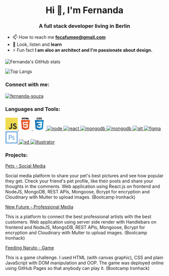 <h1 align="center">Hi 👋, I'm Fernanda</h1>
<h3 align="center">A full stack developer living in Berlin</h3>

- 📫 How to reach me **fecafumee@gmail.com**
- 🌱 Look, listen and **learn**
- ⚡ Fun fact **I am also an architect and I'm passionate about design.**


![Fernanda's GitHub stats](https://github-readme-stats.vercel.app/api?username=fercfmsouza&show_icons=true)

![Top Langs](https://github-readme-stats.vercel.app/api/top-langs/?username=fercfmsouza&layout=compact)

<h3 align="left">Connect with me:</h3>
<p align="left">
<a href="https://www.linkedin.com/in/fernanda-souza-928989239/" target="blank"><img align="center" src="https://raw.githubusercontent.com/rahuldkjain/github-profile-readme-generator/master/src/images/icons/Social/linked-in-alt.svg" alt="fernanda-souza" height="30" width="40" /></a>
</p>

<h3 align="left">Languages and Tools:</h3>
<p align="left">
  <a href="https://developer.mozilla.org/en-US/docs/Web/JavaScript" target="_blank" rel="noreferrer"> <img src="https://raw.githubusercontent.com/devicons/devicon/master/icons/javascript/javascript-original.svg" alt="javascript" width="40" height="40"/> </a>
  <a href="https://www.w3.org/html/" target="_blank" rel="noreferrer"> <img src="https://raw.githubusercontent.com/devicons/devicon/master/icons/html5/html5-original-wordmark.svg" alt="html5" width="40" height="40"/> </a>
  <a href="https://www.w3schools.com/css/" target="_blank" rel="noreferrer"> <img src="https://raw.githubusercontent.com/devicons/devicon/master/icons/css3/css3-original-wordmark.svg" alt="css3" width="40" height="40"/> </a>
  <a href="https://www.w3schools.com/node/" target="_blank" rel="noreferrer"> <img src="https://cdn.jsdelivr.net/gh/devicons/devicon/icons/nodejs/nodejs-original-wordmark.svg" alt="node" width="40" height="40"/> </a>
  <a href="https://www.w3schools.com/react/" target="_blank" rel="noreferrer"> <img src="https://cdn.jsdelivr.net/gh/devicons/devicon/icons/react/react-original.svg" alt="react" width="40" height="40"/> </a>
  <a href="https://www.w3schools.com/mongodb/" target="_blank" rel="noreferrer"> <img src="https://cdn.jsdelivr.net/gh/devicons/devicon/icons/mongodb/mongodb-original-wordmark.svg" alt="mongodb" width="40" height="40"/> </a>
  <a href="https://www.w3schools.com/express/" target="_blank" rel="noreferrer"> <img src="https://cdn.jsdelivr.net/gh/devicons/devicon/icons/express/express-original-wordmark.svg" alt="mongodb" width="40" height="40"/> </a>
   <a href="https://www.w3schools.com/git/" target="_blank" rel="noreferrer"> <img src="https://cdn.jsdelivr.net/gh/devicons/devicon/icons/git/git-plain.svg" alt="git" width="40" height="40"/> </a>
  <a href="https://www.figma.com/" target="_blank" rel="noreferrer"> <img src="https://www.vectorlogo.zone/logos/figma/figma-icon.svg" alt="figma" width="40" height="40"/> </a>
  <a href="https://www.photoshop.com/en" target="_blank" rel="noreferrer"> <img src="https://raw.githubusercontent.com/devicons/devicon/master/icons/photoshop/photoshop-line.svg" alt="photoshop" width="40" height="40"/> </a>
  <a href="https://www.adobe.com/products/xd.html" target="_blank" rel="noreferrer"> <img src="https://cdn.worldvectorlogo.com/logos/adobe-xd.svg" alt="xd" width="40" height="40"/> </a>
  <a href="https://www.adobe.com/in/products/illustrator.html" target="_blank" rel="noreferrer"> <img src="https://www.vectorlogo.zone/logos/adobe_illustrator/adobe_illustrator-icon.svg" alt="illustrator" width="40" height="40"/> </a>
</p>

<h3 align="left">Projects:</h3>
<p align="left">
 <a href="https://petssocialmedia.netlify.app" target="blank">Pets - Social Media</a>
  <p>Social media platform to share your pet's best pictures and see how popular they get. Check your friend's pet profile, like their posts and share your thoughts in the comments. Web application using React.js on frontend and NodeJS, MongoDB, REST APIs, Mongoose, Bcrypt for encryption and Cloudinary with Multer to upload images. (Bootcamp Ironhack)
  </p>
  
  <a href="https://newfuture.cyclic.app" target="blank">New Future - Professional Media</a>
  <p>This is a platform to connect the best professional artists with the best customers. Web application using server side render with Handlebars on frontend and NodeJS, MongoDB, REST APIs, Mongoose, Bcrypt for encryption and Cloudinary with Multer to upload images. (Bootcamp Ironhack)
  </p>
  
  <a href="https://fercfmsouza.github.io/feeding-naruto" target="blank">Feeding Naruto - Game</a>
  <p>This is a game challenge. I used HTML (with canvas graphic), CSS and plain JavaScript with DOM manipulation and OOP. The game was deployed online using GitHub Pages so that anybody can play it. (Bootcamp Ironhack)
  </p>
</p>

